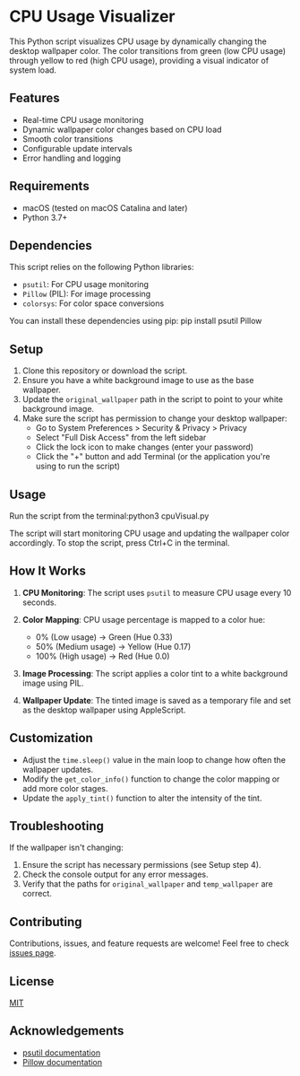 # CPU Usage Visualizer

This Python script visualizes CPU usage by dynamically changing the desktop wallpaper color. The color transitions from green (low CPU usage) through yellow to red (high CPU usage), providing a visual indicator of system load.

## Features

- Real-time CPU usage monitoring
- Dynamic wallpaper color changes based on CPU load
- Smooth color transitions
- Configurable update intervals
- Error handling and logging

## Requirements

- macOS (tested on macOS Catalina and later)
- Python 3.7+

## Dependencies

This script relies on the following Python libraries:

- `psutil`: For CPU usage monitoring
- `Pillow` (PIL): For image processing
- `colorsys`: For color space conversions

You can install these dependencies using pip: pip install psutil Pillow 

## Setup

1. Clone this repository or download the script.
2. Ensure you have a white background image to use as the base wallpaper.
3. Update the `original_wallpaper` path in the script to point to your white background image.
4. Make sure the script has permission to change your desktop wallpaper:
   - Go to System Preferences > Security & Privacy > Privacy
   - Select "Full Disk Access" from the left sidebar
   - Click the lock icon to make changes (enter your password)
   - Click the "+" button and add Terminal (or the application you're using to run the script)

## Usage

Run the script from the terminal:python3 cpuVisual.py

The script will start monitoring CPU usage and updating the wallpaper color accordingly. To stop the script, press Ctrl+C in the terminal.

## How It Works

1. **CPU Monitoring**: The script uses `psutil` to measure CPU usage every 10 seconds.

2. **Color Mapping**: CPU usage percentage is mapped to a color hue:
   - 0% (Low usage) → Green (Hue 0.33)
   - 50% (Medium usage) → Yellow (Hue 0.17)
   - 100% (High usage) → Red (Hue 0.0)

3. **Image Processing**: The script applies a color tint to a white background image using PIL.

4. **Wallpaper Update**: The tinted image is saved as a temporary file and set as the desktop wallpaper using AppleScript.

## Customization

- Adjust the `time.sleep()` value in the main loop to change how often the wallpaper updates.
- Modify the `get_color_info()` function to change the color mapping or add more color stages.
- Update the `apply_tint()` function to alter the intensity of the tint.

## Troubleshooting

If the wallpaper isn't changing:
1. Ensure the script has necessary permissions (see Setup step 4).
2. Check the console output for any error messages.
3. Verify that the paths for `original_wallpaper` and `temp_wallpaper` are correct.

## Contributing

Contributions, issues, and feature requests are welcome! Feel free to check [issues page](link-to-your-issues-page).

## License

[MIT](https://choosealicense.com/licenses/mit/)

## Acknowledgements

- [psutil documentation](https://psutil.readthedocs.io/en/latest/)
- [Pillow documentation](https://pillow.readthedocs.io/en/stable/)
